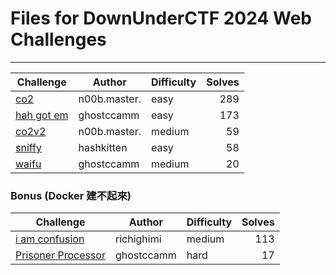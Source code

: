 # Files for DownUnderCTF 2024 Web Challenges

---

| Challenge                  | Author       | Difficulty | Solves |
| -------------------------- | ------------ | ---------- | -----: |
| [co2](./co2)               | n00b.master. | easy       |    289 |
| [hah got em](./hah-got-em) | ghostccamm   | easy       |    173 |
| [co2v2](./co2v2)           | n00b.master. | medium     |     59 |
| [sniffy](./sniffy)         | hashkitten   | easy       |     58 |
| [waifu](./waifu)           | ghostccamm   | medium     |     20 |

### Bonus (Docker 建不起來)

| Challenge                                      | Author     | Difficulty | Solves |
| ---------------------------------------------- | ---------- | ---------- | -----: |
| [i am confusion](./web/i-am-confusion)         | richighimi | medium     |    113 |
| [Prisoner Processor](./web/prisoner-processor) | ghostccamm | hard       |     17 |
